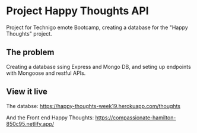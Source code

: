 # Project Happy Thoughts API
Project for Technigo emote Bootcamp, creating a database for the "Happy Thoughts" project.

## The problem
Creating a database ssing Express and Mongo DB, and seting up endpoints with Mongoose and restful APIs.

## View it live
The databse:
https://happy-thoughts-week19.herokuapp.com/thoughts

And the Front end Happy Thoughts:
https://compassionate-hamilton-850c95.netlify.app/
